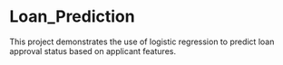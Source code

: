 # Loan_Prediction
This project demonstrates the use of logistic regression to predict loan approval status based on applicant features.
